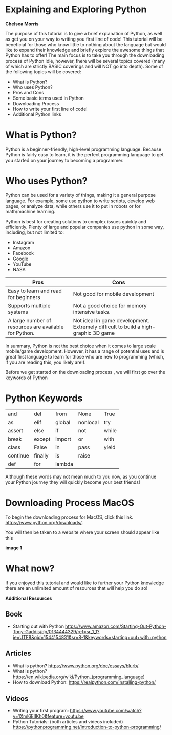 # Explaining and Exploring Python
**Chelsea Morris**


The purpose of this tutorial is to give a brief explanation of Python, as well as get you on your way to writing you first line of code! This tutorial will be beneficial for those who know little to nothing about the language but would like to expand their knowledge and briefly explore the awesome things that Python has to offer! The main focus is to take you through the downloading process of Python Idle, however, there will be several topics covered (many of which are strictly BASIC coverings and will NOT go into depth). Some of the following topics will be covered:

* What is Python?
* Who uses Python? 
* Pros and Cons
* Some basic terms used in Python
* Downloading Process
* How to write your first line of code! 
* Additional Python links


# What is Python?

Python is a beginner-friendly, high-level programming language. Because Python is fairly easy to learn, it is the perfect programming language to get you started on your journey to becoming a programmer.  

# Who uses Python?

Python can be used for a variety of things, making it a general purpose language. For example, some use python to write scripts, develop web pages, or analyze data, while others use it to put in robots or for math/machine learning. 

Python is best for creating solutions to complex issues quickly and efficiently. Plenty of large and popular companies use python in some way, including, but not limited to: 

* Instagram
* Amazon
* Facebook
* Google
* YouTube
* NASA



| Pros                                                  | Cons                                                                               |
|-------------------------------------------------------|------------------------------------------------------------------------------------|
| Easy to learn and read for beginners                  | Not good for mobile development                                                    |
| Supports multiple systems                             | Not a good choice for memory intensive tasks.                                      |
| A large number of resources are available for Python. | Not ideal in game development. Extremely difficult to build a high-graphic 3D game |



In summary, Python is not the best choice when it comes to large scale mobile/game development. However, it has a range of potential uses and is great first language to learn for those who are new to programming (which, if you are reading this, you likely are!).


Before we get started on the downloading process , we will first go over the keywords of Python

# Python Keywords

|          |         |        |          |       |
|----------|---------|--------|----------|-------|
| and      | del     | from   | None     | True  |
| as       | elif    | global | nonlocal | try   |
| assert   | else    | if     | not      | while |
| break    | except  | import | or       | with  |
| class    | False   | in     | pass     | yield |
| continue | finally | is     | raise    |       |
| def      | for     | lambda |          |       |

Although these words may not mean much to you now, as you continue your Python journey they will quickly become your best friends! 


# Downloading Process MacOS

To begin the downloading process for MacOS, click this link.  https://www.python.org/downloads/. 

You will then be taken to a website where your screen should appear like this

**image 1**





























# What now?
If you enjoyed this tutorial and would like to further your Python knowledge there are an unlimited amount of resources that will help you do so! 

**Additional Resources**

Book
-----
* Starting out with Python https://www.amazon.com/Starting-Out-Python-Tony-Gaddis/dp/0134444329/ref=sr_1_1?ie=UTF8&qid=1544154831&sr=8-1&keywords=starting+out+with+python 

Articles
-------
* What is python? https://www.python.org/doc/essays/blurb/ 
* What is python? https://en.wikipedia.org/wiki/Python_(programming_language) 
* How to download Python: https://realpython.com/installing-python/ 


Videos
-------
* Writing your first program: https://www.youtube.com/watch?v=1Xml6EIIKh0&feature=youtu.be 
* Python Tutorials: (both articles and videos included) https://pythonprogramming.net/introduction-to-python-programming/ 

